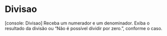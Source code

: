 # Divisao
[console: Divisao] Receba um numerador e um denominador. Exiba o resultado da divisão ou “Não é possível dividir por zero.”, conforme o caso.
